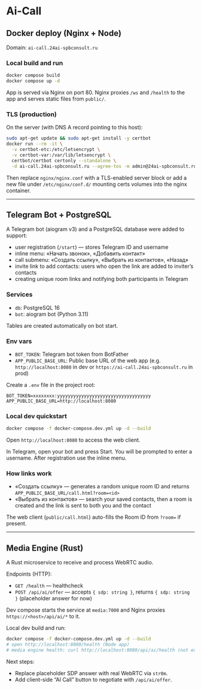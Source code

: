 # Ai-Call

## Docker deploy (Nginx + Node)

Domain: `ai-call.24ai-spbconsult.ru`

### Local build and run
```bash
docker compose build
docker compose up -d
```

App is served via Nginx on port 80. Nginx proxies `/ws` and `/health` to the app and serves static files from `public/`.

### TLS (production)
On the server (with DNS A record pointing to this host):
```bash
sudo apt-get update && sudo apt-get install -y certbot
docker run --rm -it \
  -v certbot-etc:/etc/letsencrypt \
  -v certbot-var:/var/lib/letsencrypt \
  certbot/certbot certonly --standalone \
  -d ai-call.24ai-spbconsult.ru --agree-tos -m admin@24ai-spbconsult.ru --non-interactive
```

Then replace `nginx/nginx.conf` with a TLS-enabled server block or add a new file under `/etc/nginx/conf.d/` mounting certs volumes into the nginx container.

---

## Telegram Bot + PostgreSQL

A Telegram bot (aiogram v3) and a PostgreSQL database were added to support:
- user registration (`/start`) — stores Telegram ID and username
- inline menu: «Начать звонок», «Добавить контакт»
- call submenu: «Создать ссылку», «Выбрать из контактов», «Назад»
- invite link to add contacts: users who open the link are added to inviter’s contacts
- creating unique room links and notifying both participants in Telegram

### Services
- `db`: PostgreSQL 16
- `bot`: aiogram bot (Python 3.11)

Tables are created automatically on bot start.

### Env vars
- `BOT_TOKEN`: Telegram bot token from BotFather
- `APP_PUBLIC_BASE_URL`: Public base URL of the web app (e.g. `http://localhost:8080` in dev or `https://ai-call.24ai-spbconsult.ru` in prod)

Create a `.env` file in the project root:
```env
BOT_TOKEN=xxxxxxxx:yyyyyyyyyyyyyyyyyyyyyyyyyyyyyyyyyyy
APP_PUBLIC_BASE_URL=http://localhost:8080
```

### Local dev quickstart
```bash
docker compose -f docker-compose.dev.yml up -d --build
```
Open `http://localhost:8080` to access the web client.

In Telegram, open your bot and press Start. You will be prompted to enter a username. After registration use the inline menu.

### How links work
- «Создать ссылку» — generates a random unique room ID and returns `APP_PUBLIC_BASE_URL/call.html?room=<id>`
- «Выбрать из контактов» — search your saved contacts, then a room is created and the link is sent to both you and the contact

The web client (`public/call.html`) auto-fills the Room ID from `?room=` if present.

---

## Media Engine (Rust)

A Rust microservice to receive and process WebRTC audio.

Endpoints (HTTP):
- `GET /health` — healthcheck
- `POST /api/ai/offer` — accepts `{ sdp: string }`, returns `{ sdp: string }` (placeholder answer for now)

Dev compose starts the service at `media:7000` and Nginx proxies `https://<host>/api/ai/*` to it.

Local dev build and run:
```bash
docker compose -f docker-compose.dev.yml up -d --build
# open http://localhost:8080/health (Node app)
# media engine health: curl http://localhost:8080/api/ai/health (not exposed; use /api/ai/offer)
```

Next steps:
- Replace placeholder SDP answer with real WebRTC via `str0m`.
- Add client-side “AI Call” button to negotiate with `/api/ai/offer`.
